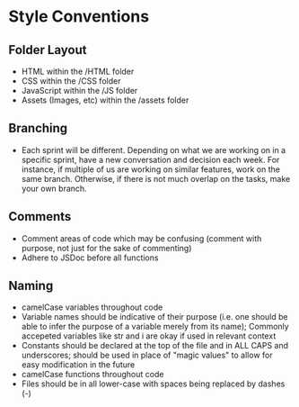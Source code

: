 # Style Conventions

## Folder Layout
- HTML within the /HTML folder
- CSS within the /CSS folder
- JavaScript within the /JS folder
- Assets (Images, etc) within the /assets folder

## Branching
- Each sprint will be different. Depending on what we are working on in a specific sprint, have a new conversation and decision each week. For instance, if multiple of us are working on similar features, work on the same branch. Otherwise, if there is not much overlap on the tasks, make your own branch.

## Comments
- Comment areas of code which may be confusing (comment with purpose, not just for the sake of commenting)
- Adhere to JSDoc before all functions

## Naming
- camelCase variables throughout code
- Variable names should be indicative of their purpose (i.e. one should be able to infer the purpose of a variable merely from its name); Commonly accepeted variables like str and i are okay if used in relevant context
- Constants should be declared at the top of the file and in ALL CAPS and underscores; should be used in place of "magic values" to allow for easy modification in the future
- camelCase functions throughout code
- Files should be in all lower-case with spaces being replaced by dashes (-)
